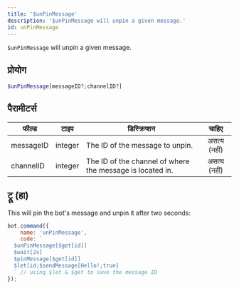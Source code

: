 ```yaml
---
title: '$unPinMessage'
description: '$unPinMessage will unpin a given message.'
id: unPinMessage
---
```


`$unPinMessage` will unpin a given message.

## प्रोयोग

```php
$unPinMessage[messageID?;channelID?]
```

## पैरामीटर्स

| फील्ड     | टाइप    | डिस्क्रिप्शन                                              |    चाहिए     |
| --------- | ------- | --------------------------------------------------------- |:------------:|
| messageID | integer | The ID of the message to unpin.                           | असत्य (नहीं) |
| channelID | integer | The ID of the channel of where the message is located in. | असत्य (नहीं) |

## ट्रू (हा)

This will pin the bot's message and unpin it after two seconds:

```javascript
bot.command({
    name: 'unPinMessage',
    code: `
  $unPinMessage[$get[id]]
  $wait[2s]
  $pinMessage[$get[id]]
  $let[id;$sendMessage[Hello!;true]
  ` // using $let & $get to save the message ID
});
```